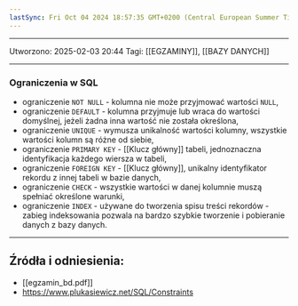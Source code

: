 ```yaml
---
lastSync: Fri Oct 04 2024 18:57:35 GMT+0200 (Central European Summer Time)
---
```


---
Utworzono: 2025-02-03 20:44
Tagi: [[EGZAMINY]], [[BAZY DANYCH]]

---
### **Ograniczenia w SQL**
- ograniczenie `NOT NULL` - kolumna nie może przyjmować wartości `NULL`,
- ograniczenie `DEFAULT` - kolumna przyjmuje lub wraca do wartości domyślnej, jeżeli żadna inna wartość nie została określona,
- ograniczenie `UNIQUE` - wymusza unikalność wartości kolumny, wszystkie wartości kolumn są różne od siebie,
- ograniczenie `PRIMARY KEY` - [[Klucz główny]] tabeli, jednoznaczna identyfikacja każdego wiersza w tabeli,
- ograniczenie `FOREIGN KEY` - [[Klucz główny]], unikalny identyfikator rekordu z innej tabeli w bazie danych,
- ograniczenie `CHECK` - wszystkie wartości w danej kolumnie muszą spełniać określone warunki,
- ograniczenie `INDEX` - używane do tworzenia spisu treści rekordów - zabieg indeksowania pozwala na bardzo szybkie tworzenie i pobieranie danych z bazy danych.

---
## Źródła i odniesienia:
- [[egzamin_bd.pdf]]
- https://www.plukasiewicz.net/SQL/Constraints